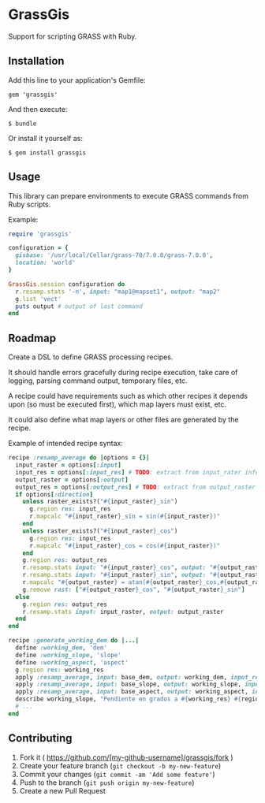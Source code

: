 # GrassGis

Support for scripting GRASS with Ruby.

## Installation

Add this line to your application's Gemfile:

    gem 'grassgis'

And then execute:

    $ bundle

Or install it yourself as:

    $ gem install grassgis

## Usage

This library can prepare environments to execute GRASS commands
from Ruby scripts.

Example:

```ruby
require 'grassgis'

configuration = {
  gisbase: '/usr/local/Cellar/grass-70/7.0.0/grass-7.0.0',
  location: 'world'
}

GrassGis.session configuration do
  r.resamp.stats '-n', input: "map1@mapset1", output: "map2"
  g.list 'vect'
  puts output # output of last command
end
```

## Roadmap

Create a DSL to define GRASS processing recipes.

It should handle errors gracefully during recipe execution,
take care of logging, parsing command output, temporary files, etc.

A recipe could have requirements such as which other recipes it depends
upon (so must be executed first), which map layers must exist, etc.

It could also define what map layers or other files are generated by the
recipe.

Example of intended recipe syntax:

```ruby
recipe :resamp_average do |options = {}|
  input_raster = options[:input]
  input_res = options[:input_res] # TODO: extract from input_rater info
  output_raster = options[:output]
  output_res = options[:output_res] # TODO: extract from output_raster info
  if options[:direction]
    unless raster_exists?("#{input_raster}_sin")
      g.region res: input_res
      r.mapcalc "#{input_raster}_sin = sin(#{input_raster})"
    end
    unless raster_exists?("#{input_raster}_cos")
      g.region res: input_res
      r.mapcalc "#{input_raster}_cos = cos(#{input_raster})"
    end
    g.region res: output_res
    r.resamp.stats input: "#{input_raster}_cos", output: "#{output_raster}_cos"
    r.resamp.stats input: "#{input_raster}_sin", output: "#{output_raster}_sin"
    r.mapcalc "#{output_raster} = atan(#{output_raster}_cos,#{output_raster}_sin)"
    g.remove rast: ["#{output_raster}_cos", "#{output_raster}_sin"]
  else
    g.region res: output_res
    r.resamp.stats input: input_raster, output: output_raster
  end
end

recipe :generate_working_dem do |...|
  define :working_dem, 'dem'
  define :working_slope, 'slope'
  define :working_aspect, 'aspect'
  g.region res: working_res
  apply :resamp_average, input: base_dem, output: working_dem, input_res: base_dem_res, output_res: working_res
  apply :resamp_average, input: base_slope, output: working_slope, input_res: base_dem_res, output_res: working_res
  apply :resamp_average, input: base_aspect, output: working_aspect, input_res: base_dem_res, output_res: working_res, direction: true
  describe working_slope, "Pendiente en grados a #{working_res} #{region_units}"
  # ...
end
```

## Contributing

1. Fork it ( https://github.com/[my-github-username]/grassgis/fork )
2. Create your feature branch (`git checkout -b my-new-feature`)
3. Commit your changes (`git commit -am 'Add some feature'`)
4. Push to the branch (`git push origin my-new-feature`)
5. Create a new Pull Request
